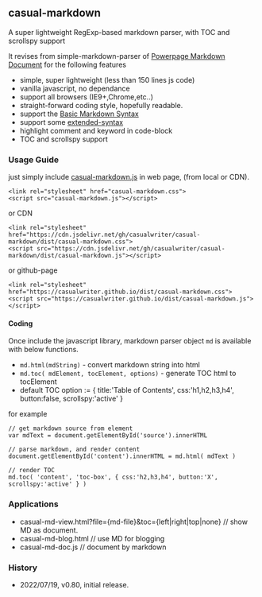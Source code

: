 ## casual-markdown

A super lightweight RegExp-based markdown parser, with TOC and scrollspy support

It revises from simple-markdown-parser of [Powerpage Markdown Document](https://github.com/casualwriter/powerpage-md-document) 
for the following features

* simple, super lightweight (less than 150 lines js code)
* vanilla javascript, no dependance
* support all browsers (IE9+,Chrome,etc..)
* straight-forward coding style, hopefully readable.
* support the [Basic Markdown Syntax](https://www.markdownguide.org/basic-syntax/)  
* support some [extended-syntax](https://casualwriter.github.io/powerpage/index.html?file=pp-md-document.md#markdown-syntax)
* highlight comment and keyword in code-block
* TOC and scrollspy support

### Usage Guide

just simply include [casual-markdown.js](source/casual-markdown.js) in web page, (from local or CDN).  

~~~ 
<link rel="stylesheet" href="casual-markdown.css">
<script src="casual-markdown.js"></script>
~~~

or CDN

~~~ 
<link rel="stylesheet" href="https://cdn.jsdelivr.net/gh/casualwriter/casual-markdown/dist/casual-markdown.css">
<script src="https://cdn.jsdelivr.net/gh/casualwriter/casual-markdown/dist/casual-markdown.js"></script>
~~~ 

or github-page 

~~~ 
<link rel="stylesheet" href="https://casualwriter.github.io/dist/casual-markdown.css">
<script src="https://casualwriter.github.io/dist/casual-markdown.js"></script>
~~~ 

#### Coding

Once include the javascript library, markdown parser object `md` is available with below functions.

* `md.html(mdString)` - convert markdown string into html
* `md.toc( mdElement, tocElement, options)` - generate TOC html to tocElement
* default TOC option := { title:'Table of Contents', css:'h1,h2,h3,h4', button:false, scrollspy:'active' }

for example

~~~
// get markdown source from element
var mdText = document.getElementById('source').innerHTML

// parse markdown, and render content
document.getElementById('content').innerHTML = md.html( mdText )

// render TOC
md.toc( 'content', 'toc-box', { css:'h2,h3,h4', button:'X', scrollspy:'active' } )
~~~

### Applications

* casual-md-view.html?file={md-file}&toc={left|right|top|none}  // show MD as document.
* casual-md-blog.html  // use MD for blogging
* casual-md-doc.js     // document by markdown

### History

* 2022/07/19, v0.80, initial release.

